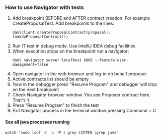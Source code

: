 ### How to use Navigator with tests

1. Add breakpoint BEFORE and AFTER contract creation. For example CreateProposalTest. Add breakpoints to the lines:
    ```
    damlClient.createProposalContract(proposal);
    lookUpProposalContract();
    ```
2. Run IT test in debug mode. Use IntelliJ IDEA debug facilities
3. When execution stops on the breakpoint run a navigator:
    ```
    daml navigator server localhost 6865 --feature-user-management=false
    ```
4. Open navigator in the web browser and log-in on behalf proposer
5. Active contracts list should be empty
6. Now in the debugger press "Resume Program" and debugger will stop on the next breakpoint
7. Check Navigator browser window. You see Proposer contract here. That's it
8. Press "Resume Program" to finish the test
9. Exit Navigator process in the terminal window pressing Command + C

#### See all java processes running
```
watch "sudo lsof -n -i -P | grep LISTEN |grep java"
```